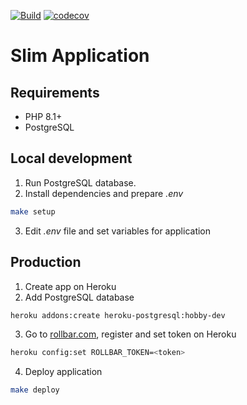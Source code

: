 [![Build](https://github.com/fey/slim-php-application/actions/workflows/main.yml/badge.svg?branch=main)](https://github.com/fey/slim-php-application/actions/workflows/main.yml) [![codecov](https://codecov.io/gh/fey/slim-php-application/branch/main/graph/badge.svg?token=N8RO2YOQ75)](https://codecov.io/gh/fey/slim-php-application)

# Slim Application

## Requirements

* PHP 8.1+
* PostgreSQL

## Local development

1. Run PostgreSQL database.
2. Install dependencies and prepare *.env*

```bash
make setup
```

3. Edit *.env* file and set variables for application

## Production

1. Create app on Heroku
2. Add PostgreSQL database

  ```bash
  heroku addons:create heroku-postgresql:hobby-dev
  ```

3. Go to [rollbar.com](https://rollbar.com/), register and set token on Heroku

  ```bash
  heroku config:set ROLLBAR_TOKEN=<token>
  ```

4. Deploy application

  ```bash
  make deploy
  ```
